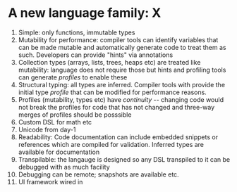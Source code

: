 # A new language family: X

1. Simple: only functions, immutable types
2. Mutability for performance: compiler tools can identify variables
that can be made mutable and automatically generate code to treat them
as such. Developers can provide "hints" via annotations
3. Collection types (arrays, lists, trees, heaps etc) are treated like
mutability: language does not require those but hints and profiling
tools can generate *profiles* to enable these
4. Structural typing: all types are inferred. Compiler tools with
provide the initial type *profile* that can be modified for
performance reasons.
5. Profiles (mutability, types etc) have *continuity* -- changing code
would not break the profiles for code that has not changed and
three-way merges of profiles should be posssible
6. Custom DSL for math etc
7. Unicode from day-1
8. Readability: Code documentation can include embedded snippets or
references which are compiled for validation. Inferred types are
available for documentation
9. Transpilable: the langauge is designed so any DSL transpiled to it
can be debugged with as much facility
10. Debugging can be remote; snapshots are available etc.
11. UI framework wired in
